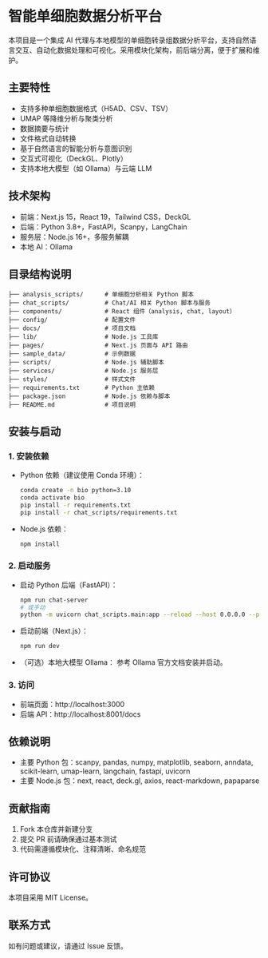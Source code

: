 # 智能单细胞数据分析平台

本项目是一个集成 AI 代理与本地模型的单细胞转录组数据分析平台，支持自然语言交互、自动化数据处理和可视化。采用模块化架构，前后端分离，便于扩展和维护。

## 主要特性

- 支持多种单细胞数据格式（H5AD、CSV、TSV）
- UMAP 等降维分析与聚类分析
- 数据摘要与统计
- 文件格式自动转换
- 基于自然语言的智能分析与意图识别
- 交互式可视化（DeckGL、Plotly）
- 支持本地大模型（如 Ollama）与云端 LLM

## 技术架构

- 前端：Next.js 15，React 19，Tailwind CSS，DeckGL
- 后端：Python 3.8+，FastAPI，Scanpy，LangChain
- 服务层：Node.js 16+，多服务解耦
- 本地 AI：Ollama

## 目录结构说明

```
├── analysis_scripts/      # 单细胞分析相关 Python 脚本
├── chat_scripts/          # Chat/AI 相关 Python 脚本与服务
├── components/            # React 组件（analysis, chat, layout）
├── config/                # 配置文件
├── docs/                  # 项目文档
├── lib/                   # Node.js 工具库
├── pages/                 # Next.js 页面与 API 路由
├── sample_data/           # 示例数据
├── scripts/               # Node.js 辅助脚本
├── services/              # Node.js 服务层
├── styles/                # 样式文件
├── requirements.txt       # Python 主依赖
├── package.json           # Node.js 依赖与脚本
├── README.md              # 项目说明
```

## 安装与启动

### 1. 安装依赖

- Python 依赖（建议使用 Conda 环境）：

  ```sh
  conda create -n bio python=3.10
  conda activate bio
  pip install -r requirements.txt
  pip install -r chat_scripts/requirements.txt
  ```

- Node.js 依赖：

  ```sh
  npm install
  ```

### 2. 启动服务

- 启动 Python 后端（FastAPI）：

  ```sh
  npm run chat-server
  # 或手动
  python -m uvicorn chat_scripts.main:app --reload --host 0.0.0.0 --port 8001
  ```

- 启动前端（Next.js）：

  ```sh
  npm run dev
  ```

- （可选）本地大模型 Ollama：
  参考 Ollama 官方文档安装并启动。

### 3. 访问

- 前端页面：http://localhost:3000
- 后端 API：http://localhost:8001/docs

## 依赖说明

- 主要 Python 包：scanpy, pandas, numpy, matplotlib, seaborn, anndata, scikit-learn, umap-learn, langchain, fastapi, uvicorn
- 主要 Node.js 包：next, react, deck.gl, axios, react-markdown, papaparse

## 贡献指南

1. Fork 本仓库并新建分支
2. 提交 PR 前请确保通过基本测试
3. 代码需遵循模块化、注释清晰、命名规范

## 许可协议

本项目采用 MIT License。

## 联系方式

如有问题或建议，请通过 Issue 反馈。
